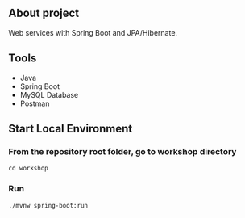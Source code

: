 ## About project
  Web services with Spring Boot and JPA/Hibernate.
  
## Tools
- Java
- Spring Boot
- MySQL Database
- Postman

## Start Local Environment
 ### From the repository root folder, go to workshop directory
    cd workshop
  
  ### Run 
    ./mvnw spring-boot:run
